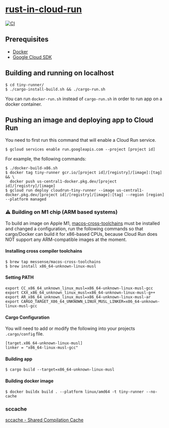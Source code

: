 # [rust-in-cloud-run](https://github.com/Crux-One/rust-in-cloud-run)

[![CI](https://github.com/Crux-One/rust-in-cloud-run/workflows/CI/badge.svg)](https://github.com/Crux-One/rust-in-cloud-run/actions?query=workflow%3ACI)


## Prerequisites
- [Docker](https://www.docker.com)
- [Google Cloud SDK](https://cloud.google.com/sdk/docs/install)

## Building and running on localhost
```
$ cd tiny-runner/
$ ./cargo-install-build.sh && ./cargo-run.sh
```

You can run `docker-run.sh` instead of `cargo-run.sh` in order to run app on a docker container.

## Pushing an image and deploying app to Cloud Run
You need to first run this command that will enable a Cloud Run service.
```
$ gcloud services enable run.googleapis.com --project [project id]
```

For example, the following commands:
```
$ ./docker-build-x86.sh
$ docker tag tiny-runner gcr.io/[project id]/[registry]/[image]:[tag] && \
  docker push us-central1-docker.pkg.dev/[project id]/[registry]/[image]
$ gcloud run deploy cloudrun-tiny-runner --image us-central1-docker.pkg.dev/[project id]/[registry]/[image]:[tag] --region [region] --platform managed
```

### :warning: Building on M1 chip (ARM based systems)
To build an image on Apple M1, [macos-cross-toolchains](https://github.com/messense/homebrew-macos-cross-toolchains) must be installed and changed a configuration, run the following commands so that cargo/Docker can build it for x86-based CPUs, because Cloud Run does NOT support any ARM-compatible images at the moment.

#### Installing cross compiler toolchains
```
$ brew tap messense/macos-cross-toolchains
$ brew install x86_64-unknown-linux-musl
```

#### Setting PATH
```
export CC_x86_64_unknown_linux_musl=x86_64-unknown-linux-musl-gcc
export CXX_x86_64_unknown_linux_musl=x86_64-unknown-linux-musl-g++
export AR_x86_64_unknown_linux_musl=x86_64-unknown-linux-musl-ar
export CARGO_TARGET_X86_64_UNKNOWN_LINUX_MUSL_LINKER=x86_64-unknown-linux-musl-gcc
```

#### Cargo Configuration
You will need to add or modify the following into your projects `.cargo/config` file.

```
[target.x86_64-unknown-linux-musl]
linker = "x86_64-linux-musl-gcc"
```

#### Building app
```
$ cargo build --target=x86_64-unknown-linux-musl
```

#### Building docker image
```
$ docker buildx build . --platform linux/amd64 -t tiny-runner --no-cache
```

### sccache
[sccache - Shared Compilation Cache](https://github.com/mozilla/sccache)